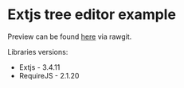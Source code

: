 # Extjs tree editor example

Preview can be found [here](https://rawgit.com/astery/extjs-tree-editor-example/master/index.html) via rawgit.

Libraries versions:

 * Extjs - 3.4.11
 * RequireJS - 2.1.20